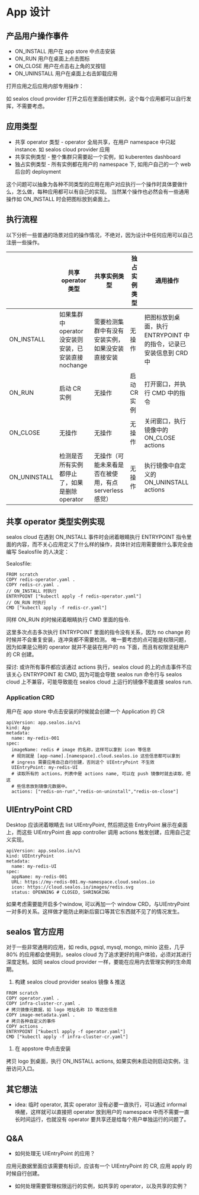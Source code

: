 # App 设计

## 产品用户操作事件

- ON_INSTALL 用户在 app store 中点击安装
- ON_RUN 用户在桌面上点击图标
- ON_CLOSE 用户在点击右上角的叉按钮
- ON_UNINSTALL 用户在桌面上右击卸载应用

打开应用之后应用内部专用操作：

如 sealos cloud provider 打开之后在里面创建实例，这个每个应用都可以自行发挥，不需要考虑。

## 应用类型

- 共享 operator 类型 - operator 全局共享，在用户 namespace 中只起 instance. 如 sealos cloud provider 应用
- 共享实例类型 - 整个集群只需要起一个实例，如 kuberentes dashboard
- 独占实例类型 - 所有实例都在用户的 namespace 下, 如用户自己的一个 web 后台的 deployment

这个问题可以抽象为各种不同类型的应用在用户对应执行一个操作时具体要做什么，怎么做，每种应用都可以有自己的实现。 当然某个操作也必然会有一些通用操作如 ON_INSTALL 时会把图标放到桌面上。

## 执行流程

以下分析一些普通的场景对应的操作情况，不绝对，因为设计中任何应用可以自己注册一些操作。

|  | 共享 operator 类型 | 共享实例类型 | 独占实例类型 | 通用操作 |
| --- | --- | --- | --- | --- |
| ON_INSTALL | 如果集群中 operator 没安装则安装，已安装直接 nochange | 需要检测集群中有没有安装实例，如果没安装直接安装 | 无操作 | 把图标放到桌面，执行 ENTRYPOINT 中的指令，记录已安装信息到 CRD 中 |
| ON_RUN | 启动 CR 实例 | 无操作 | 启动 CR 实例 | 打开窗口，并执行 CMD 中的指令 |
| ON_CLOSE | 无操作 | 无操作 | 无操作 | 关闭窗口，执行镜像中的 ON_CLOSE actions |
| ON_UNINSTALL | 检测是否所有实例都停止了，如果是删除 operator | 无操作（可能未来看是否在被使用，有点 serverless 感觉） | 无操作 | 执行镜像中自定义的 ON_UNINSTALL actions |

## 共享 operator 类型实例实现

sealos cloud 在遇到 ON_INSTALL 事件时会闭着眼睛执行 ENTRYPOINT 指令里面的内容，而不关心应用定义了什么样的操作，具体针对应用需要做什么事完全由编写 Sealosfile 的人决定：

Sealosfile:

```docker
FROM scratch
COPY redis-operator.yaml .
COPY redis-cr.yaml .
// ON_INSTALL 时执行
ENTRYPOINT ["kubectl apply -f redis-operator.yaml"]
// ON_RUN 时执行
CMD ["kubectl apply -f redis-cr.yaml"]
```

同样 ON_RUN 的时候闭着眼睛执行 CMD 里面的指令.

这里多次点击多次执行 ENTRYPOINT 里面的指令没有关系，因为 no change 的时候并不会重复安装，连冲突都不需要检测。 唯一要考虑的点可能是权限问题，因为如果是公用的 operator 就并不是装在用户的 ns 下面，而且有权限坚挺用户的 CR 创建。

探讨: 或许所有事件都应该通过 actions 执行，sealos cloud 的上的点击事件不应该关心 ENTRYPOINT 和 CMD, 因为可能会导致 sealos run 命令行与 sealos cloud 上不兼容，可能导致能在 sealos cloud 上运行的镜像不能直接 sealos run.

### Application CRD

用户在 app store 中点击安装的时候就会创建一个 Application 的 CR

```docker
apiVersion: app.sealos.io/v1
kind: App
metadata:
  name: my-redis-001 
spec:
  imageName: redis # image 的名称，这样可以拿到 icon 等信息
  # 规则就是 [app-name].[namespace].cloud.sealos.io 这些信息都可以拿到
  # ingress 需要应用自己自行创建，否则这个 UIEntryPoint 不生效
  UIEntryPoint: my-redis-UI
  # 读取所有的 actions，列表中是 actions name, 可以在 push 镜像时就去读取，把这
  # 些信息放到镜像元数据中。
  actions: ["redis-on-run","redis-on-uninstall","redis-on-close"] 
```

## UIEntryPoint CRD

Desktop 应该闭着眼睛去 list UIEntryPoint, 然后把这些 EntryPoint 展示在桌面上，而这些 UIEntryPoint 由 app controller 调用 actions 触发创建，应用自己定义实现。

```docker
apiVersion: app.sealos.io/v1
kind: UIEntryPoint
metadata:
  name: my-redis-UI
spec:
  appName: my-redis-001
  URL: https://my-redis-001.my-namespace.cloud.sealos.io
  icon: https://cloud.sealos.io/images/redis.svg
  status: OPENNING # CLOSED, SHRINGKING
```

如果考虑需要能开启多个window, 可以再加一个 window CRD，与UIEntryPoint 一对多的关系。这样做才能防止刷新后窗口等其它东西就不见了的情况发生。

## sealos 官方应用

对于一些非常通用的应用，如 redis, pgsql, mysql, mongo, minio 这些，几乎 80% 的应用都会使用到，sealos cloud 为了追求更好的用户体验，必须对其进行深度定制。如同 sealos cloud provider 一样，要能在应用内去管理实例的生命周期。

1. 构建 sealos cloud provider sealos 镜像 & 推送

```docker
FROM scratch
COPY operator.yaml .
COPY infra-cluster-cr.yaml .
# 拷贝镜像元数据，如 logo 地址名称 ID 等这些信息
COPY image-metadata.yaml .
# 拷贝各种自定义的事件
COPY actions .
ENTRYPOINT ["kubectl apply -f operator.yaml"]
CMD ["kubectl apply -f infra-cluster-cr.yaml"]
```

1. 在 appstore 中点击安装

拷贝 logo 到桌面，执行 ON_INSTALL actions, 如果实例未启动则启动实例，注册访问入口。

## 其它想法

- idea: 临时 operator, 其实 operator 没有必要一直执行，可以通过 informal 唤醒，这样就可以直接把 operator 放到用户的 namespace 中而不需要一直长时间运行，也就没有 operator 要共享还是给每个用户单独运行的问题了。

## Q&A

- 如何处理无 UIEntryPoint 的应用？

应用元数据里面应该需要有标识，应该有一个 UIEntryPoint 的 CR, 应用 apply 的时候自行创建。

- 如何处理需要管理权限运行的实例，如共享的 operator，以及共享的实例？